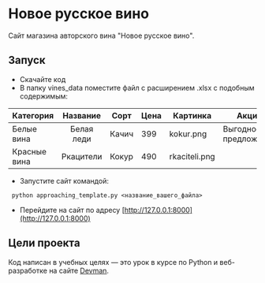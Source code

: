 # Новое русское вино

Сайт магазина авторского вина "Новое русское вино".

## Запуск

- Скачайте код
- В папку vines_data поместите файл с расширением .xlsx с подобным содержимым:

|  Категория   | Название   |  Сорт  |  Цена  |   Картинка    |  Акция               |
| ------------ |:----------:|--------|--------|---------------|----------------------|
|  Белые вина  | Белая леди | Качич  |  399   |   kokur.png   | Выгодное предложение |
| Красные вина | Ркацители  | Кокур  |  490   | rkaciteli.png |                      |


- Запустите сайт командой:

```
 python approaching_template.py <название_вашего_файла>
```

- Перейдите на сайт по адресу [http://127.0.0.1:8000](http://127.0.0.1:8000)

## Цели проекта

Код написан в учебных целях — это урок в курсе по Python и веб-разработке на сайте [Devman](https://dvmn.org).
